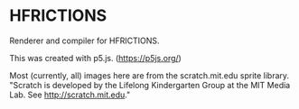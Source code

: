 # HFRICTIONS
Renderer and compiler for HFRICTIONS.

This was created with p5.js. (https://p5js.org/)

Most (currently, all) images here are from the scratch.mit.edu sprite library.
"Scratch is developed by the Lifelong Kindergarten Group at the MIT Media Lab. See http://scratch.mit.edu."
